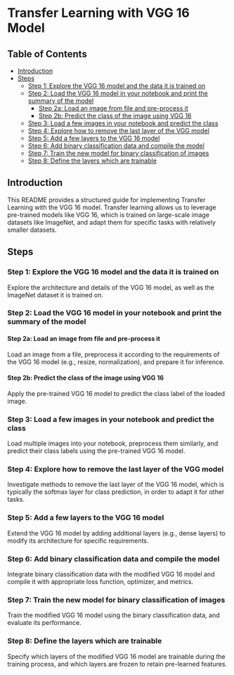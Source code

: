 # Transfer Learning with VGG 16 Model

## Table of Contents
- [Introduction](#introduction)
- [Steps](#steps)
  - [Step 1: Explore the VGG 16 model and the data it is trained on](#step-1-explore-the-vgg-16-model-and-the-data-it-is-trained-on)
  - [Step 2: Load the VGG 16 model in your notebook and print the summary of the model](#step-2-load-the-vgg-16-model-in-your-notebook-and-print-the-summary-of-the-model)
    - [Step 2a: Load an image from file and pre-process it](#step-2a-load-an-image-from-file-and-pre-process-it)
    - [Step 2b: Predict the class of the image using VGG 16](#step-2b-predict-the-class-of-the-image-using-vgg-16)
  - [Step 3: Load a few images in your notebook and predict the class](#step-3-load-a-few-images-in-your-notebook-and-predict-the-class)
  - [Step 4: Explore how to remove the last layer of the VGG model](#step-4-explore-how-to-remove-the-last-layer-of-the-vgg-model)
  - [Step 5: Add a few layers to the VGG 16 model](#step-5-add-a-few-layers-to-the-vgg-16-model)
  - [Step 6: Add binary classification data and compile the model](#step-6-add-binary-classification-data-and-compile-the-model)
  - [Step 7: Train the new model for binary classification of images](#step-7-train-the-new-model-for-binary-classification-of-images)
  - [Step 8: Define the layers which are trainable](#step-8-define-the-layers-which-are-trainable)

## Introduction
This README provides a structured guide for implementing Transfer Learning with the VGG 16 model. Transfer learning allows us to leverage pre-trained models like VGG 16, which is trained on large-scale image datasets like ImageNet, and adapt them for specific tasks with relatively smaller datasets.

## Steps

### Step 1: Explore the VGG 16 model and the data it is trained on
Explore the architecture and details of the VGG 16 model, as well as the ImageNet dataset it is trained on.

### Step 2: Load the VGG 16 model in your notebook and print the summary of the model

#### Step 2a: Load an image from file and pre-process it
Load an image from a file, preprocess it according to the requirements of the VGG 16 model (e.g., resize, normalization), and prepare it for inference.

#### Step 2b: Predict the class of the image using VGG 16
Apply the pre-trained VGG 16 model to predict the class label of the loaded image.

### Step 3: Load a few images in your notebook and predict the class
Load multiple images into your notebook, preprocess them similarly, and predict their class labels using the pre-trained VGG 16 model.

### Step 4: Explore how to remove the last layer of the VGG model
Investigate methods to remove the last layer of the VGG 16 model, which is typically the softmax layer for class prediction, in order to adapt it for other tasks.

### Step 5: Add a few layers to the VGG 16 model
Extend the VGG 16 model by adding additional layers (e.g., dense layers) to modify its architecture for specific requirements.

### Step 6: Add binary classification data and compile the model
Integrate binary classification data with the modified VGG 16 model and compile it with appropriate loss function, optimizer, and metrics.

### Step 7: Train the new model for binary classification of images
Train the modified VGG 16 model using the binary classification data, and evaluate its performance.

### Step 8: Define the layers which are trainable
Specify which layers of the modified VGG 16 model are trainable during the training process, and which layers are frozen to retain pre-learned features.

